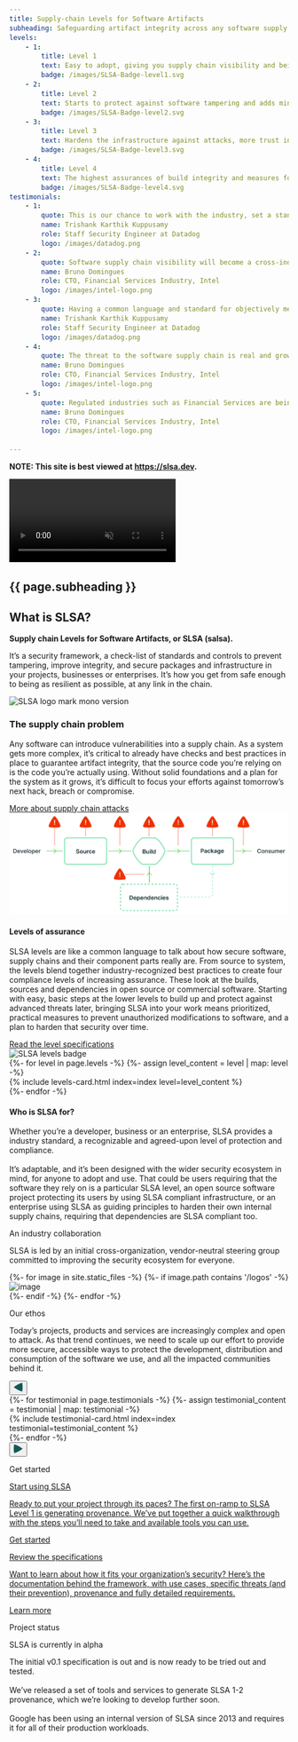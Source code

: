 ```yaml
---
title: Supply-chain Levels for Software Artifacts
subheading: Safeguarding artifact integrity across any software supply chain
levels:
    - 1:
        title: Level 1
        text: Easy to adopt, giving you supply chain visibility and being able to generate provenance
        badge: /images/SLSA-Badge-level1.svg
    - 2:
        title: Level 2
        text: Starts to protect against software tampering and adds minimal build integrity guarantees
        badge: /images/SLSA-Badge-level2.svg
    - 3:
        title: Level 3
        text: Hardens the infrastructure against attacks, more trust integrated into complex systems
        badge: /images/SLSA-Badge-level3.svg
    - 4:
        title: Level 4
        text: The highest assurances of build integrity and measures for dependency management in place
        badge: /images/SLSA-Badge-level4.svg
testimonials:
    - 1:
        quote: This is our chance to work with the industry, set a standard which we can all agree to, and work together to raise the collective bar.
        name: Trishank Karthik Kuppusamy
        role: Staff Security Engineer at Datadog
        logo: /images/datadog.png
    - 2:
        quote: Software supply chain visibility will become a cross-industry need to establish best practices and trusted evidence in each link.
        name: Bruno Domingues
        role: CTO, Financial Services Industry, Intel
        logo: /images/intel-logo.png
    - 3:
        quote: Having a common language and standard for objectively measuring our supply chain security is a must in order to even begin meeting EO 14028.
        name: Trishank Karthik Kuppusamy
        role: Staff Security Engineer at Datadog
        logo: /images/datadog.png
    - 4:
        quote: The threat to the software supply chain is real and growing, 650% from the last year. However, changing development process without slowing down is a major barrier.
        name: Bruno Domingues
        role: CTO, Financial Services Industry, Intel
        logo: /images/intel-logo.png
    - 5:
        quote: Regulated industries such as Financial Services are being more vocal on defining their responsibility on the software supply chain. Having control and traceability as a requirement is taking shape.
        name: Bruno Domingues
        role: CTO, Financial Services Industry, Intel
        logo: /images/intel-logo.png

---
```

<!--{% if false %}-->

**NOTE: This site is best viewed at https://slsa.dev.**

<!--{% endif %}-->

<!-- Hero -->
<section class="hero home flex justify-center items-center relative">
    <video class="absolute object-cover h-full w-full z-0" autoplay muted loop>
      <source src="images/v1.mp4" type="video/mp4">
      Your browser does not support the video tag.
    </video>
    <div class="wrapper inner text-green z-20">
        <h1 class="md:pr-32">{{ page.subheading }}</h1>
    </div>
</section>

<section class="section intro bg-light-green flex justify-center items-center pt-32 pb-16">
    <div class="wrapper inner w-full">
        <div class="flex flex-wrap justify-between items-center">
            <div class="text w-full md:w-1/2">
                <h2 class="h2 mb-8">What is SLSA?</h2>
                <p><strong>Supply chain Levels for Software Artifacts, or SLSA (salsa).</strong></p>
                <p>It’s a security framework, a check-list of standards and controls to prevent tampering, improve integrity, and secure packages and infrastructure in your projects, businesses or enterprises. It’s how you get from safe enough to being as resilient as possible, at any link in the chain.</p>
            </div>
            <div class="w-full md:w-1/3 md:mt-0 mt-8">
                <img src="images/logo-mono.svg" alt="SLSA logo mark mono version">
            </div>
        </div>
    </div>
</section>
<section class="section bg-white flex flex-col justify-center items-center">
    <div class="wrapper inner w-full">
        <div class="flex flex-wrap justify-between items-start">
            <div class="text w-full md:w-1/3">
                <h3 class="h2 p-0">The supply chain problem</h3>
            </div>
            <div class="w-full md:w-1/2 md:mt-0 mt-8">
                <p>Any software can introduce vulnerabilities into a supply chain. As a system gets more complex, it’s critical to already have checks and best practices in place to guarantee artifact integrity, that the source code you’re relying on is the code you’re actually using. Without solid foundations and a plan for the system as it grows, it’s difficult to focus your efforts against tomorrow’s next hack, breach or compromise.</p>
                <a href="spec/{{ site.current_spec_version }}/#supply-chain-threats" class="cta-link h5 font-semibold mt-8">More about supply chain attacks</a>
            </div>
        </div>
        <img class="mt-16 mx-auto w-full md:w-3/4" src="images/SupplyChainDiagram.svg" alt="the supply chain problem image">
    </div>
</section>
<section class="section bg-pastel-green flex flex-col justify-center items-center">
    <div class="wrapper inner w-full">
        <div class="flex flex-wrap justify-between items-center">
            <div class="text w-full md:w-1/2">
                <h4 class="h2 mb-8">Levels of assurance</h4>
                <p>SLSA levels are like a common language to talk about how secure software, supply chains and their component parts really are. From source to system, the levels blend together industry-recognized best practices to create four compliance levels of increasing assurance.
                These look at the builds, sources and dependencies in open source or commercial software. Starting with easy, basic steps at the lower levels to build up and protect against advanced threats later, bringing SLSA into your work means prioritized, practical measures to prevent unauthorized modifications to software, and a plan to harden that security over time.</p>
                <a href="spec/{{ site.current_spec_version }}/levels" class="cta-link h5 font-semibold mt-8">Read the level specifications</a>
            </div>
            <div class="w-full md:w-2/4 md:mt-0 mt-8 pl-12">
                <img class="w-3/4 mx-auto" src="images/badge-exploded.svg" alt="SLSA levels badge">
            </div>
        </div>
        <div class="flex flex-wrap justify-between items-center mt-16 md:-ml-4">
          {%- for level in page.levels -%}
          {%- assign level_content = level | map: level -%}
              <div class="w-full md:w-1/2 md:pl-4 pb-4">
                  {% include levels-card.html index=index level=level_content %}
              </div>
          {%- endfor -%}
        </div>
    </div>
</section>
<section class="section bg-white flex flex-col justify-center items-center">
    <div class="wrapper inner w-full">
        <div class="flex flex-wrap justify-between items-start">
            <div class="text w-full md:w-1/3">
                <h4 class="h2 p-0">Who is SLSA for?</h4>
            </div>
            <div class="w-full md:w-1/2 md:mt-0 mt-8">
                <p>Whether you’re a developer, business or an enterprise, SLSA provides a industry standard, a recognizable and agreed-upon level of protection and compliance.<br><br>
It’s adaptable, and it’s been designed with the wider security ecosystem in mind, for anyone to adopt and use. That could be users requiring that the software they rely on is a particular SLSA level, an open source software project protecting its users by using SLSA compliant infrastructure, or an enterprise using SLSA as guiding principles to harden their own internal supply chains, requiring that dependencies are SLSA compliant too.</p>
            </div>
        </div>
    </div>
</section>
<section class="section bg-pastel-green flex flex-col justify-center items-center">
    <div class="wrapper inner w-full">
        <div class="flex flex-col justify-center items-center mb-16 text-center md:w-2/3 relative mx-auto">
            <p class="h2 mb-10">An industry collaboration</p>
            <p>SLSA is led by an initial cross-organization, vendor-neutral steering group committed to improving the security ecosystem for everyone.</p>
        </div>
        <div class="flex flex-wrap justify-center items-center text-center w-full relative mx-auto">
            {%- for image in site.static_files -%}
                {%- if image.path contains '/logos' -%}
                    <div class="w-full md:w-1/4 mb-12">
                        <img class="mx-auto w-5/12 md:8/12 h-auto" src="{{ site.baseurl }}{{ image.path }}" alt="image" />
                    </div>
                {%- endif -%}
            {%- endfor -%}
        </div>
    </div>
</section>
<section x-data="{swiper: null}" x-init="swiper = new Swiper($refs.container, {
      loop: true,
      slidesPerView: 1,
      spaceBetween: 0,
      dots: true,
      breakpoints: {
        640: {
          slidesPerView: 1,
          spaceBetween: 0,
        },
        768: {
          slidesPerView: 1,
          spaceBetween: 0,
        },
        1024: {
          slidesPerView: 1,
          spaceBetween: 0,
        },
      },
    })"
  class="section bg-white flex flex-col justify-center items-center">
    <div class="wrapper inner w-full">
        <div class="flex flex-col justify-center items-center mb-16 text-center md:w-2/3 relative mx-auto">
            <p class="h2 mb-10">Our ethos</p>
            <p>Today’s projects, products and services are increasingly complex and open to attack. As that trend continues, we need to scale up our effort to provide more secure, accessible ways to protect the development, distribution and consumption of the software we use, and all the impacted communities behind it.</p>
        </div>
      <div class="w-full md:w-2/3 relative mx-auto">
        <div class="absolute inset-y-0 left-0 z-10 flex items-center">
            <button @click="swiper.slidePrev()"
                class="-ml-2 lg:-ml-12 flex justify-center items-center w-10 h-10 focus:outline-none">
                    <svg width="16" height="17" viewBox="0 0 16 17" fill="none" xmlns="http://www.w3.org/2000/svg"><path d="M15.2033 16.6509C16.2656 11.3624 16.2656 5.93933 15.2033 0.650878C9.66355 2.45134 4.4952 5.16732 3.49691e-07 8.65088C4.4952 12.1344 9.66355 14.8504 15.2033 16.6509Z" fill="#155757"/></svg>
                </button>
        </div>
        <div class="swiper-container" x-ref="container">
            <div class="swiper-wrapper">
              <!-- Slides -->
              {%- for testimonial in page.testimonials -%}
                  {%- assign testimonial_content = testimonial | map: testimonial -%}
                  <div class="swiper-slide p-4 bg-light-green rounded-lg">
                      {% include testimonial-card.html index=index testimonial=testimonial_content %}
                  </div>
              {%- endfor -%}
            </div>
        </div>
        <div class="absolute inset-y-0 right-0 z-10 flex items-center">
            <button @click="swiper.slideNext()"
                    class="-mr-2 lg:-mr-12 flex justify-center items-center w-10 h-10 focus:outline-none">
                    <svg width="16" height="17" viewBox="0 0 16 17" fill="none" xmlns="http://www.w3.org/2000/svg"><path d="M0.796665 16.6509C-0.265559 11.3624 -0.26556 5.93933 0.796663 0.650878C6.33645 2.45134 11.5048 5.16732 16 8.65088C11.5048 12.1344 6.33645 14.8504 0.796665 16.6509Z" fill="#155757"/></svg>
            </button>
        </div>
      </div>
    </div>
</section>
<section class="section bg-light-green flex justify-center items-center">
    <div class="wrapper inner w-full">
        <div class="flex flex-col justify-center items-center text-center md:mb-16 md:w-2/3 relative mx-auto">
            <p class="h2 mb-8">Get started</p>
        </div>
        <div class="flex flex-wrap justify-center w-6/7 mx-auto md:-ml-4">
            <div class="w-full md:w-1/2 getting_started_card md:pl-4 mb-8 md:mb-0">
              <a href="get-started#reaching-slsa-level-1" class="hover:no-underline">
                  <div class="bg-white h-full rounded-lg p-10 flex flex-col">
                      <p class="h3 font-semibold mb-8 md:mb-6">Start using SLSA</p>
                      <p>Ready to put your project through its paces? The first on-ramp to SLSA Level 1 is generating provenance. We’ve put together a quick walkthrough with the steps you’ll need to take and available tools you can use.</p>
                      <p class="cta-link h5 font-semibold mt-auto pt-8 md:pt-0">Get started</p>
                  </div>
                </a>
            </div>
            <div class="w-full md:w-1/2 getting_started_card md:pl-4">
              <a href="spec/{{ site.current_spec_version }}/#specifications" class="hover:no-underline">
                  <div class="bg-white h-full rounded-lg p-10 flex flex-col">
                      <p class="h3 font-semibold mb-8 md:mb-6">Review the specifications</p>
                      <p>Want to learn about how it fits your organization’s security? Here’s the documentation behind the framework, with use cases, specific threats (and their prevention), provenance and fully detailed requirements.</p>
                      <p class="cta-link h5 font-semibold mt-auto pt-8 md:pt-0">Learn more</p>
                  </div>
                </a>
            </div>
        </div>
    </div>
</section>
<section class="section bg-green-dark flex justify-center items-center">
    <div class="wrapper inner w-full">
        <div class="flex flex-wrap justify-between items-start text-white">
            <div class="text w-full md:w-1/3">
                <p class="h2 p-0">Project status</p>
            </div>
            <div class="w-full md:w-1/2">
                <div class="rounded-lg text-green p-5 border border-green-400 inline-block mt-8 md:mt-0 mb-8 h4 font-semibold">SLSA is currently in alpha</div>
                <p>The initial v0.1 specification is out and is now ready to be tried out and tested.<br><br>
We’ve released a set of tools and services to generate SLSA 1-2 provenance, which we’re looking to develop further soon.<br><br>
Google has been using an internal version of SLSA since 2013 and requires it for all of their production workloads.</p>
            </div>
        </div>
    </div>
</section>
